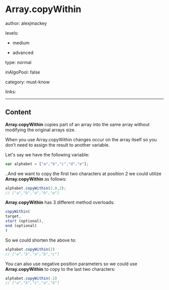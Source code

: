 # Array.copyWithin
author: alexjmackey

levels:

  - medium

  - advanced

type: normal

inAlgoPool: false

category: must-know

links:

---
## Content

**Array.copyWithin** copies part of an array into the same array without modifying the original arrays size. 

When you use Array.copyWithin changes occur on the array itself so you don’t need to assign the result to another variable.

Let's say we have the following variable:
```javascript
var alphabet = ["a","b","c","d","e"];
```

..And we want to copy the first two characters at position 2 we could utilize **Array.copyWithin** as follows:

```javascript
alphabet.copyWithin(2,0,2);
// ["a","b","a","b","e"]
```

**Array.copyWithin** has 3 different method overloads:

```javascript
copyWithin(
target,
start (optional),
end (optional)
)
```

So we could shorten the above to:

```javascript
alphabet.copyWithin(2)
// ["a","b","a","b","c"]
```

You can also use negative position parameters so we could use **Array.copyWithin** to copy to the last two characters:

```javascript
alphabet.copyWithin(-2)
// ["a","b","c","a","b"]
```
